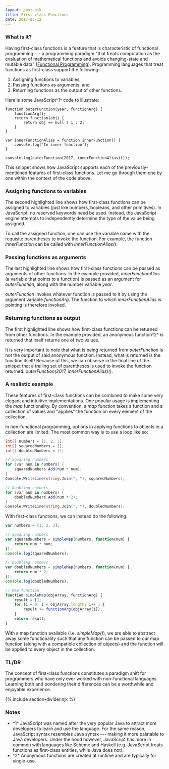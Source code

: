 ```yaml
---
layout: post.njk
title: First-class Functions
date: 2017-05-12
---
```


### What is it?

Having first-class functions is a feature that is characteristic of functional programming --- a programming paradigm "that treats computation as the evaluation of mathematical functions and avoids changing-state and mutable data" ([Functional Programming](https://en.wikipedia.org/wiki/Functional_programming)).
Programming languages that treat functions as first-class support the following:

1.  Assigning functions to variables,
2.  Passing functions as arguments, and
3.  Returning functions as the output of other functions.

Here is some JavaScript^1^ code to illustrate:

```javascript/3,7,11
function outerFunction(year, functionArg) {
    functionArg();
    return function(obj) {
        return obj == null ? 1 : 2;
    }
}

var innerFunctionAlias = function innerFunction() {
    console.log('In inner function');
}

console.log(outerFunction(2017, innerFunctionAlias)());
```

This snippet shows how JavaScript supports each of the previously-mentioned features of first-class functions.
Let me go through them one by one within the context of the code above.

### Assigning functions to variables 

The second highlighted line shows how first-class functions can be assigned to variables (just like numbers, booleans, and other primitives).
In JavaScript, no reserved keywords need be used.
Instead, the JavaScript engine attempts to independently determine the type of the value being assigned.


To call the assigned function, one can use the variable name with the requisite parentheses to invoke the function.
For example, the function *innerFunction* can be called with *innerFunctionAlias()*.


### Passing functions as arguments 

The last highlighted line shows how first-class functions can be passed as arguments of other functions.
In the example provided, *innerFunctionAlias* (a variable that points to a function) is passed as an argument for *outerFunction*, along with the number variable *year*.


*outerFunction* invokes whatever function is passed to it by using the argument variable *functionArg*.
The function to which *innerFunctionAlias* is pointing is therefore invoked.


### Returning functions as output 

The first highlighted line shows how first-class functions can be returned from other functions.
In the example provided, an anonymous function^2^ is returned that itself returns one of two values.


It is very important to note that what is being returned from *outerFunction* is not the output of said anonymous function.
Instead, what is returned is the function itself! Because of this, we can observe in the final line of the snippet that a trailing set of parentheses is used to invoke the function returned: *outerFunction(2017, innerFunctionAlias)<span class="green-text">()</span>*.


### A realistic example

These features of first-class functions can be combined to make some very elegant and intuitive implementations.
One popular usage is implementing the *map* functionality.
By convention, a *map* function takes a function and a collection of values and "applies" the function on every element of the collection.

In non-functional programming, options in applying functions to objects in a collection are limited.
The most common way is to use a loop like so:

```csharp
int[] numbers = [1, 2, 3];
int[] squaredNumbers = [];
int[] doubledNumbers = [];

// Squaring numbers
for (var num in numbers) {
    squaredNumbers.Add(num * num);
}
Console.WriteLine(string.Join(", "), squaredNumbers);

// Doubling numbers
for (var num in numbers) {
    doubledNumbers.Add(num * 2);
}
Console.WriteLine(string.Join(", "), doubledNumbers);
```

With first-class functions, we can instead do the following:

```javascript
var numbers = [1, 2, 3];

// Squaring numbers
var squaredNumbers = simpleMap(numbers, function(num) {
    return num * num;
});
console.log(squaredNumbers);

// Doubling numbers
var doubledNumbers = simpleMap(numbers, function(num) {
    return num * 2;
});
console.log(doubledNumbers);

// Map function
function simpleMap(objArray, functionArg) {
    result = [];
    for (i = 0; i < objArray.length; i++ ) {
        result += functionArg(objArray[i]);
    }
    return result;
}
```

With a map function available (i.e. *simpleMap()*), we are able to abstract away some functionality such that any function can be passed to our map function (along with a compatible collection of objects) and the function will be applied to every object in the collection.

### TL/DR

The concept of first-class functions constitutes a paradigm shift for programmers who have only ever worked with non-functional languages.
Learning both and pondering their differences can be a worthwhile and enjoyable experience.

{% include section-divider.njk %}

### Notes

-   ^1^ JavaScript was named after the very popular Java to attract more developers to learn and use the language.
    For the same reason, JavaScript syntax resembles Java syntax --- making it more palatable to Java developers.
    Under the hood however, JavaScript has more in common with languages like Scheme and Haskell (e.g. JavaScript treats functions as first-class entities, while Java does not).
-   ^2^ Anonymous functions are created at runtime and are typically for single-use.
